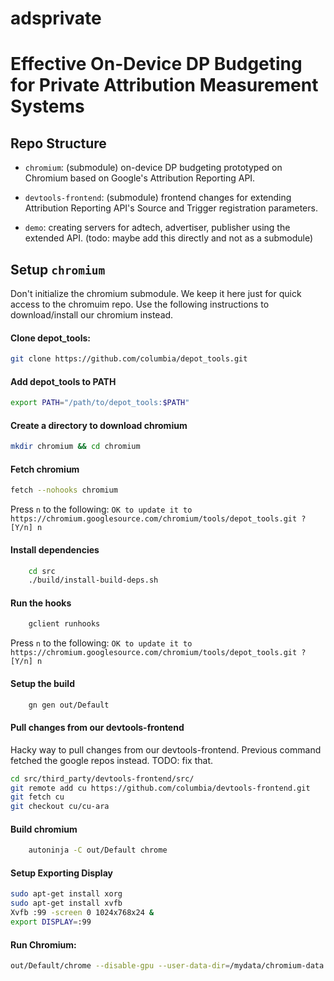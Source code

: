 # adsprivate

# Effective On-Device DP Budgeting for Private Attribution Measurement Systems

## Repo Structure

- `chromium`: (submodule) on-device DP budgeting prototyped on Chromium based on Google's Attribution Reporting API.

- `devtools-frontend`: (submodule) frontend changes for extending Attribution Reporting API's Source and Trigger registration parameters.

- `demo`: creating servers for adtech, advertiser, publisher using the extended API. (todo: maybe add this directly and not as a submodule)



## Setup `chromium`

Don't initialize the chromium submodule. We keep it here just for quick access to the chromuim repo. Use the following instructions to download/install our chromium instead.

#### Clone depot_tools:
```bash
git clone https://github.com/columbia/depot_tools.git
```

#### Add depot_tools to PATH
```bash
export PATH="/path/to/depot_tools:$PATH"
```

#### Create a directory to download chromium
```bash
mkdir chromium && cd chromium
```

#### Fetch chromium
```bash
fetch --nohooks chromium
```

Press `n` to the following:
`OK to update it to https://chromium.googlesource.com/chromium/tools/depot_tools.git ? [Y/n] n`


#### Install dependencies
```bash
    cd src
    ./build/install-build-deps.sh
```

#### Run the hooks
```bash
    gclient runhooks
```

Press `n` to the following:
`OK to update it to https://chromium.googlesource.com/chromium/tools/depot_tools.git ? [Y/n] n`

#### Setup the build
```bash
    gn gen out/Default
```


#### Pull changes from our devtools-frontend 
Hacky way to pull changes from our devtools-frontend. 
Previous command fetched the google repos instead. TODO: fix that.
```bash
cd src/third_party/devtools-frontend/src/
git remote add cu https://github.com/columbia/devtools-frontend.git
git fetch cu
git checkout cu/cu-ara
```


#### Build chromium
```bash
    autoninja -C out/Default chrome
```

#### Setup Exporting Display
```bash
sudo apt-get install xorg
sudo apt-get install xvfb
Xvfb :99 -screen 0 1024x768x24 &
export DISPLAY=:99
```


#### Run Chromium:
``` bash
out/Default/chrome --disable-gpu --user-data-dir=/mydata/chromium-data --remote-debugging-port=8888 --flag-switches-begin --disable-field-trial-config  --start-maximized --enable-privacy-sandbox-ads-apis --privacy-sandbox-enrollment-overrides=http://arapi-adtech.localhost:8085 --show-overdraw-feedback --flag-switches-end --restore-last-session  http://arapi-publisher.localhost:8087/
```

